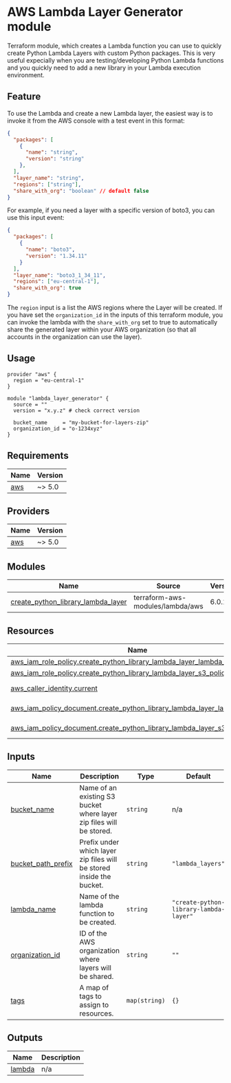# AWS Lambda Layer Generator module
Terraform module, which creates a Lambda function you can use to quickly create Python Lambda Layers with custom Python packages. This is very useful expecially when you are testing/developing Python Lambda functions and you quickly need to add a new library in your Lambda execution environment.

## Feature
To use the Lambda and create a new Lambda layer, the easiest way is to invoke it from the AWS console with a test event in this format:
```json
{
  "packages": [
    {
      "name": "string",
      "version": "string"
    },
  ],
  "layer_name": "string",
  "regions": ["string"],
  "share_with_org": "boolean" // default false
}
```

For example, if you need a layer with a specific version of boto3, you can use this input event:
```json
{
  "packages": [
    {
      "name": "boto3",
      "version": "1.34.11"
    }
  ],
  "layer_name": "boto3_1_34_11",
  "regions": ["eu-central-1"],
  "share_with_org": true
}
```

The `region` input is a list the AWS regions where the Layer will be created. If you have set the `organization_id` in the inputs of this terraform module, you can invoke the lambda with the `share_with_org` set to true to automatically share the generated layer within your AWS organization (so that all accounts in the organization can use the layer).

## Usage
```
provider "aws" {
  region = "eu-central-1"
}

module "lambda_layer_generator" {
  source = ""
  version = "x.y.z" # check correct version

  bucket_name     = "my-bucket-for-layers-zip"
  organization_id = "o-1234xyz"
}
```


<!-- BEGIN_TF_DOCS -->
## Requirements

| Name | Version |
|------|---------|
| <a name="requirement_aws"></a> [aws](#requirement\_aws) | ~> 5.0 |

## Providers

| Name | Version |
|------|---------|
| <a name="provider_aws"></a> [aws](#provider\_aws) | ~> 5.0 |

## Modules

| Name | Source | Version |
|------|--------|---------|
| <a name="module_create_python_library_lambda_layer"></a> [create\_python\_library\_lambda\_layer](#module\_create\_python\_library\_lambda\_layer) | terraform-aws-modules/lambda/aws | 6.0.1 |

## Resources

| Name | Type |
|------|------|
| [aws_iam_role_policy.create_python_library_lambda_layer_lambda_policy](https://registry.terraform.io/providers/hashicorp/aws/latest/docs/resources/iam_role_policy) | resource |
| [aws_iam_role_policy.create_python_library_lambda_layer_s3_policy](https://registry.terraform.io/providers/hashicorp/aws/latest/docs/resources/iam_role_policy) | resource |
| [aws_caller_identity.current](https://registry.terraform.io/providers/hashicorp/aws/latest/docs/data-sources/caller_identity) | data source |
| [aws_iam_policy_document.create_python_library_lambda_layer_lambda_policy](https://registry.terraform.io/providers/hashicorp/aws/latest/docs/data-sources/iam_policy_document) | data source |
| [aws_iam_policy_document.create_python_library_lambda_layer_s3_policy](https://registry.terraform.io/providers/hashicorp/aws/latest/docs/data-sources/iam_policy_document) | data source |

## Inputs

| Name | Description | Type | Default | Required |
|------|-------------|------|---------|:--------:|
| <a name="input_bucket_name"></a> [bucket\_name](#input\_bucket\_name) | Name of an existing S3 bucket where layer zip files will be stored. | `string` | n/a | yes |
| <a name="input_bucket_path_prefix"></a> [bucket\_path\_prefix](#input\_bucket\_path\_prefix) | Prefix under which layer zip files will be stored inside the bucket. | `string` | `"lambda_layers"` | no |
| <a name="input_lambda_name"></a> [lambda\_name](#input\_lambda\_name) | Name of the lambda function to be created. | `string` | `"create-python-library-lambda-layer"` | no |
| <a name="input_organization_id"></a> [organization\_id](#input\_organization\_id) | ID of the AWS organization where layers will be shared. | `string` | `""` | no |
| <a name="input_tags"></a> [tags](#input\_tags) | A map of tags to assign to resources. | `map(string)` | `{}` | no |

## Outputs

| Name | Description |
|------|-------------|
| <a name="output_lambda"></a> [lambda](#output\_lambda) | n/a |
<!-- END_TF_DOCS -->